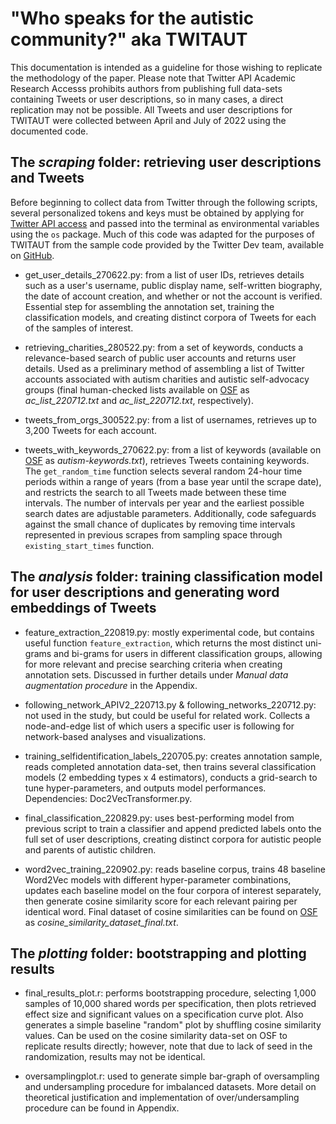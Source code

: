 # "Who speaks for the autistic community?" aka TWITAUT

This documentation is intended as a guideline for those wishing to replicate the methodology of the paper. Please note that Twitter API Academic Research Accesss prohibits authors from publishing full data-sets containing Tweets or user descriptions, so in many cases, a direct replication may not be possible. All Tweets and user descriptions for TWITAUT were collected between April and July of 2022 using the documented code.

## The _scraping_ folder: retrieving user descriptions and Tweets 

Before beginning to collect data from Twitter through the following scripts, several personalized tokens and keys must be obtained by applying for [Twitter API access](https://developer.twitter.com/en/docs/twitter-api/getting-started/getting-access-to-the-twitter-api) and passed into the terminal as environmental variables using the `os` package. Much of this code was adapted for the purposes of TWITAUT from the sample code provided by the Twitter Dev team, available on [GitHub](https://github.com/twitterdev/Twitter-API-v2-sample-code). 

+ get_user_details_270622.py: from a list of user IDs, retrieves details such as a user's username, public display name, self-written biography, the date of account creation, and whether or not the account is verified. Essential step for assembling the annotation set, training the classification models, and creating distinct corpora of Tweets for each of the samples of interest. 

+ retrieving_charities_280522.py: from a set of keywords, conducts a relevance-based search of public user accounts and returns user details. Used as a preliminary method of assembling a list of Twitter accounts associated with autism charities and autistic self-advocacy groups (final human-checked lists available on [OSF](https://osf.io/vkqx2/) as _ac_list_220712.txt_ and _ac_list_220712.txt_, respectively). 

+ tweets_from_orgs_300522.py: from a list of usernames, retrieves up to 3,200 Tweets for each account. 

+ tweets_with_keywords_270622.py: from a list of keywords (available on [OSF](https://osf.io/vkqx2/) as _autism-keywords.txt_), retrieves Tweets containing keywords. The `get_random_time` function selects several random 24-hour time periods within a range of years (from a base year until the scrape date), and restricts the search to all Tweets made between these time intervals. The number of intervals per year and the earliest possible search dates are adjustable parameters. Additionally, code safeguards against the small chance of duplicates by removing time intervals represented in  previous scrapes from sampling space through `existing_start_times` function. 

## The _analysis_ folder: training classification model for user descriptions and generating word embeddings of Tweets

+ feature_extraction_220819.py: mostly experimental code, but contains useful function `feature_extraction`, which returns the most distinct uni-grams and bi-grams for users in different classification groups, allowing for more relevant and precise searching criteria when creating annotation sets. Discussed in further details under _Manual data augmentation procedure_ in the Appendix.

+ following_network_APIV2_220713.py & following_networks_220712.py: not used in the study, but could be useful for related work. Collects a node-and-edge list of which users a specific user is following for network-based analyses and visualizations.

+ training_selfidentification_labels_220705.py: creates annotation sample, reads completed annotation data-set, then trains several classification models (2 embedding types x 4 estimators), conducts a grid-search to tune hyper-parameters, and outputs model performances. Dependencies: Doc2VecTransformer.py.

+ final_classification_220829.py: uses best-performing model from previous script to train a classifier and append predicted labels onto the full set of user descriptions, creating distinct corpora for autistic people and parents of autistic children.

+ word2vec_training_220902.py: reads baseline corpus, trains 48 baseline Word2Vec models with different hyper-parameter combinations, updates each baseline model on the four corpora of interest separately, then generate cosine similarity score for each relevant pairing per identical word. Final dataset of cosine similarities can be found on [OSF](https://osf.io/vkqx2/) as _cosine_similarity_dataset_final.txt_.

## The _plotting_ folder: bootstrapping and plotting results

+ final_results_plot.r: performs bootstrapping procedure, selecting 1,000 samples of 10,000 shared words per specification, then plots retrieved effect size and significant values on a specification curve plot. Also generates a simple baseline "random" plot by shuffling cosine similarity values. Can be used on the cosine similarity data-set on OSF to replicate results directly; however, note that due to lack of seed in the randomization, results may not be identical. 

+ oversamplingplot.r: used to generate simple bar-graph of oversampling and undersampling procedure for imbalanced datasets. More detail on theoretical justification and implementation of over/undersampling procedure can be found in Appendix.

